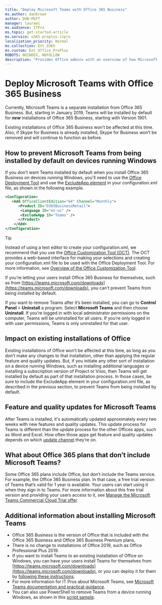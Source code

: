 ```yaml
---
title: "Deploy Microsoft Teams with Office 365 Business"
ms.author: danbrown
author: DHB-MSFT
manager: laurawi
ms.audience: ITPro
ms.topic: get-started-article
ms.service: o365-proplus-itpro
localization_priority: Normal
ms.collection: Ent_O365
ms.custom: Ent_Office_ProPlus
ROBOTS: NOINDEX, NOFOLLOW
description: "Provides Office admins with an overview of how Microsoft Teams will be automatically installed with Office 365 Business."
---
```


# Deploy Microsoft Teams with Office 365 Business

Currently, Microsoft Teams is a separate installation from Office 365 Business. But, starting in January 2019, Teams will be installed by default for ***new*** installations of Office 365 Business, starting with Version 1901.

Existing installations of Office 365 Business won’t be affected at this time. Also, if Skype for Business is already installed, Skype for Business won’t be removed and will continue to function as before.

## How to prevent Microsoft Teams from being installed by default on devices running Windows

If you don’t want Teams installed by default when you install Office 365 Business on devices running Windows, you'll need to use the [Office Deployment Tool](overview-of-the-office-2016-deployment-tool.md) and use the [ExcludeApp element](https://docs.microsoft.com/DeployOffice/configuration-options-for-the-office-2016-deployment-tool#excludeapp-element) in your configuration.xml file, as shown in the following example.

```xml
<Configuration>
   <Add OfficeClientEdition="64" Channel="Monthly">
      <Product ID="O365BusinessRetail">
       <Language ID="en-us" />
       <ExcludeApp ID="Teams" />
      </Product>
    </Add>
</Configuration>
```
> [!TIP]
> Instead of using a text editor to create your configuration.xml, we recommend that you use the [Office Customization Tool (OCT)](https://config.office.com). The OCT provides a web-based interface for making your selections and creating your configuration.xml file to be used with the Office Deployment Tool. For more information, see [Overview of the Office Customization Tool](overview-of-the-office-customization-tool-for-click-to-run.md).

If you’re letting your users install Office 365 Business for themselves, such as from [https://teams.microsoft.com/downloads](https://teams.microsoft.com/downloads), you can’t prevent Teams from being installed by default.

If you want to remove Teams after it’s been installed, you can go to **Control Panel** > **Uninstall** a program. Select **Microsoft Teams** and then choose **Uninstall**. If you’re logged in with local administrator permissions on  the computer, Teams will be uninstalled for all users. If you’re only logged in with user permissions, Teams is only uninstalled for that user.

## Impact on existing installations of Office

Existing installations of Office won’t be affected at this time, as long as you don’t make any changes to that installation, other than applying the regular feature and quality updates. But, if you initiate any other sort of installation on a device running Windows, such as installing additional languages or installing a subscription version of Project or Visio, then Teams will get installed by default as part of that installation process. In those cases, be sure to include the ExcludeApp element in your configuration.xml file, as described in the previous section, to prevent Teams from being installed by default.

## Feature and quality updates for Microsoft Teams

After Teams is installed, it's automatically updated approximately every two weeks with new features and quality updates. This update process for Teams is different than the update process for the other Offices apps, such as Word and Excel. How often those apps get feature and quality updates depends on which [update channel](https://docs.microsoft.com/DeployOffice/overview-of-update-channels-for-office-365-proplus) they’re on.

## What about Office 365 plans that don’t include Microsoft Teams?

Some Office 365 plans include Office, but don’t include the Teams service. For example, the Office 365 Business plan. In that case, a free trial version of Teams that’s valid for 1 year is available. Your users can start using it when they sign in to Teams. For more information about this free trial version and providing your users access to it, see [Manage the Microsoft Teams Commercial Cloud Trial offer](https://docs.microsoft.com/microsoftteams/iw-trial-teams).

## Additional information about installing Microsoft Teams

- Office 365 Business is the version of Office that is included with the Office 365 Business and Office 365 Business Premium plans.
- There is no change to installations of Office 2019, such as Office Professional Plus 2019.
- If you want to install Teams to an existing installation of Office on Windows, you can have your users install Teams for themselves from [https://teams.microsoft.com/downloads](https://teams.microsoft.com/downloads), or you can deploy it for them by [following these instructions](https://docs.microsoft.com/MicrosoftTeams/msi-deployment).
- For more information for IT Pros about Microsoft Teams, see [Microsoft Teams documentation and practical guidance](https://docs.microsoft.com/MicrosoftTeams/Microsoft-Teams).
- You can also use PowerShell to remove Teams from a device running Windows, as shown in this [script sample](https://docs.microsoft.com/microsoftteams/scripts/powershell-script-teams-deployment-clean-up).

